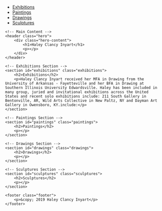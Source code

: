 <!DOCTYPE html>
<html lang="en">
<head>
    <meta charset="UTF-8">
    <meta name="viewport" content="width=device-width, initial-scale=1.0">
    <title>Haley Clancy Inyart - Portfolio</title>
    <link rel="stylesheet" href="styles.css">
</head>
<body>
    <!-- Navigation Section -->
    <nav>
        <ul>
            <li><a href="#exhibitions">Exhibitions</a></li>
            <li><a href="#paintings">Paintings</a></li>
            <li><a href="#drawings">Drawings</a></li>
            <li><a href="#sculptures">Sculptures</a></li>
        </ul>
    </nav>

    <!-- Main Content -->
    <header class="hero">
        <div class="hero-content">
            <h1>Haley Clancy Inyart</h1>
            <p></p>
        </div>
    </header>

    <!-- Exhibitions Section -->
    <section id="exhibitions" class="exhibitions">
        <h2>Exhibitions</h2>
        <p>Haley Clancy Inyart received her MFA in Drawing from the University of Arkansas - Fayetteville and her BFA in Drawing at Southern Illinois University Edwardsville. Haley has been included in many group, juried and invitational exhibitions across the United States and recent solo exhibitions include: 211 South Gallery in Bentonville, AR, Wild Arts Collective in New Paltz, NY and Dayman Art Gallery in Owensboro, KY.include:</p>
    </section>

    <!-- Paintings Section -->
    <section id="paintings" class="paintings">
        <h2>Paintings</h2>
        <p></p>
    </section>

    <!-- Drawings Section -->
    <section id="drawings" class="drawings">
        <h2>Drawings</h2>
        <p></p>
    </section>

    <!-- Sculptures Section -->
    <section id="sculptures" class="sculptures">
        <h2>Sculptures</h2>
        <p></p>
    </section>

    <footer class="footer">
        <p>&copy; 2019 Haley Clancy Inyart</p>
    </footer>
</body>
</html>




 

